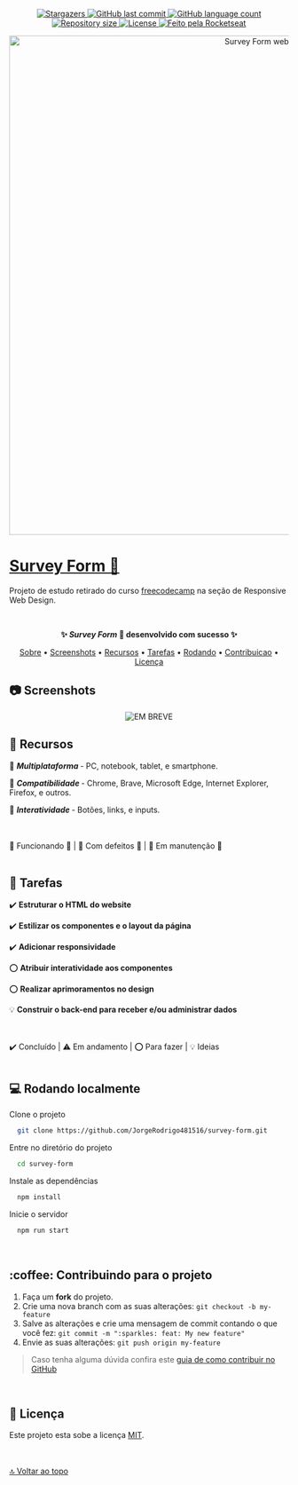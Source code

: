 <p align="center" id="top">
  <a href="https://github.com/JorgeRodrigo481516/survey-form/stargazers">
    <img alt="Stargazers" src="https://img.shields.io/github/stars/JorgeRodrigo481516/survey-form?style=social">
  </a>
  <a href="https://github.com/JorgeRodrigo481516/survey-form/commits/main">
    <img alt="GitHub last commit" src="https://img.shields.io/github/last-commit/JorgeRodrigo481516/survey-form">
  </a>
  <a href="#">
    <img alt="GitHub language count" src="https://img.shields.io/github/languages/count/JorgeRodrigo481516/survey-form?color=3F71FF">
  </a>
  <a href="#">
    <img alt="Repository size" src="https://img.shields.io/github/repo-size/JorgeRodrigo481516/survey-form">
  </a>
  <a href="#">
    <img alt="License" src="https://img.shields.io/badge/license-MIT-blue">
  </a>
  <a href="https://www.linkedin.com/in/jorge-rodrigo-rosario-de-almeida">
    <img alt="Feito pela Rocketseat" src="https://img.shields.io/badge/feito%20por-Jorge%20Rodrigo-1F51FF">
  </a>
</p>


<p align="center">
  <img width="900px" src="https://user-images.githubusercontent.com/79382459/165197949-467ba82c-133f-4539-b4c2-fa75d7927d54.png" alt="Survey Form website"
</p>


	
<a href="https://jorgerodrigo481516.github.io/survey-form"><h1 id="sobre"> Survey Form 🔗 </h1></a>

Projeto de estudo retirado do curso [freecodecamp](https://www.freecodecamp.org/learn) na seção de Responsive Web Design.

	
<br>
<p align="center" color="green"><strong> ✨ <em>Survey Form</em> 💙 desenvolvido com sucesso  ✨ </strong></p>


<p align="center">
 <a href="#sobre">Sobre</a> •
 <a href="#screenshots">Screenshots</a> •
 <a href="#recursos">Recursos</a> • 
 <a href="#tarefas">Tarefas</a> • 
 <a href="#instalacao">Rodando</a> • 
 <a href="#contribuicao">Contribuicao</a> • 
 <a href="#licenca">Licença</a>
</p>


<h2 id="screenshots"> 📷 Screenshots </h2>

<p align="center">
  <img src="https://user-images.githubusercontent.com/79382459/165197949-467ba82c-133f-4539-b4c2-fa75d7927d54.png" alt="EM BREVE"
</p>
	
<br>
<h2 id="recursos"> 🧰 Recursos </h2>

🔷 <strong><em> Multiplataforma </em></strong> - PC, notebook, tablet, e smartphone.

🔷 <strong><em> Compatibilidade </em></strong> - Chrome, Brave, Microsoft Edge, Internet Explorer, Firefox, e outros.

🔸 <strong><em> Interatividade </em></strong> - Botões, links, e inputs.


<br>
<br>
🔷 Funcionando 🔹  |  🔶 Com defeitos 🔸  |  🔺 Em manutenção 🔺
	
<br>
<br>
<h2 id="tarefas"> 📑 Tarefas </h2>

✔️ <strong> Estruturar o HTML do website </strong>

✔️ <strong> Estilizar os componentes e o layout da página </strong>

✔️ <strong> Adicionar responsividade </strong>

⭕ <strong> Atribuir interatividade aos componentes </strong>

⭕ <strong> Realizar aprimoramentos no design </strong>

💡 <strong> Construir o back-end para receber e/ou administrar dados </strong>

<br>
<br>
✔️ Concluído  |  ⚠️ Em andamento  |  ⭕ Para fazer  |  💡 Ideias

<br>
<br>
<h2 id="instalacao"> 💻 Rodando localmente </h2>

Clone o projeto

```bash
  git clone https://github.com/JorgeRodrigo481516/survey-form.git
```

Entre no diretório do projeto

```bash
  cd survey-form
```

Instale as dependências

```bash
  npm install
```

Inicie o servidor

```bash
  npm run start
```


<br>
<h2 id="contribuicao"> :coffee: Contribuindo para o projeto </h2>

1. Faça um **fork** do projeto.
2. Crie uma nova branch com as suas alterações: `git checkout -b my-feature`
3. Salve as alterações e crie uma mensagem de commit contando o que você fez: `git commit -m ":sparkles: feat: My new feature"`
4. Envie as suas alterações: `git push origin my-feature`
> Caso tenha alguma dúvida confira este [guia de como contribuir no GitHub](https://www.dataschool.io/how-to-contribute-on-github/)


<br>
<h2 id="licenca"> 📝 Licença </h2>

Este projeto esta sobe a licença [MIT](./LICENSE.md).

<br><br>[🔝 Voltar ao topo](#top) <br>
